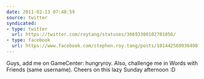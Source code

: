 ```yaml
---
date: 2011-02-13 07:48:59
source: twitter
syndicated:
- type: twitter
  url: https://twitter.com/roytang/statuses/36693300102701056/
- type: facebook
  url: https://www.facebook.com/stephen.roy.tang/posts/101442569936490
---
```


Guys, add me on GameCenter: hungryroy. Also, challenge me in Words with Friends (same username). Cheers on this lazy Sunday afternoon :D